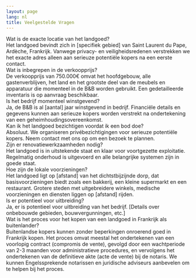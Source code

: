```yaml
---
layout: page
lang: nl
title: Veelgestelde Vragen
---
```


<div class="faq-container">
  <div class="faq-item">
    <div class="faq-question">Wat is de exacte locatie van het landgoed?</div>
    <div class="faq-answer">
      Het landgoed bevindt zich in [specifiek gebied] van Saint Laurent du Pape, Ardèche, Frankrijk. Vanwege privacy- en veiligheidsredenen verstrekken we het exacte adres alleen aan serieuze potentiële kopers na een eerste contact.
    </div>
  </div>
  
  <div class="faq-item">
    <div class="faq-question">Wat is inbegrepen in de verkoopprijs?</div>
    <div class="faq-answer">
      De verkoopprijs van 750.000€ omvat het hoofdgebouw, alle gastenverblijven, het land en het grootste deel van de meubels en apparatuur die momenteel in de B&B worden gebruikt. Een gedetailleerde inventaris is op aanvraag beschikbaar.
    </div>
  </div>
  
  <div class="faq-item">
    <div class="faq-question">Is het bedrijf momenteel winstgevend?</div>
    <div class="faq-answer">
      Ja, de B&B is al [aantal] jaar winstgevend in bedrijf. Financiële details en gegevens kunnen aan serieuze kopers worden verstrekt na ondertekening van een geheimhoudingsovereenkomst.
    </div>
  </div>
  
  <div class="faq-item">
    <div class="faq-question">Kan ik het landgoed bezichtigen voordat ik een bod doe?</div>
    <div class="faq-answer">
      Absoluut. We organiseren privébezichtigingen voor serieuze potentiële kopers. Neem contact met ons op om een bezoek te plannen.
    </div>
  </div>
  
  <div class="faq-item">
    <div class="faq-question">Zijn er renovatiewerkzaamheden nodig?</div>
    <div class="faq-answer">
      Het landgoed is in uitstekende staat en klaar voor voortgezette exploitatie. Regelmatig onderhoud is uitgevoerd en alle belangrijke systemen zijn in goede staat.
    </div>
  </div>
  
  <div class="faq-item">
    <div class="faq-question">Hoe zijn de lokale voorzieningen?</div>
    <div class="faq-answer">
      Het landgoed ligt op [afstand] van het dichtstbijzijnde dorp, dat basisvoorzieningen biedt zoals een bakkerij, een kleine supermarkt en een restaurant. Grotere steden met uitgebreidere winkels, medische voorzieningen en diensten liggen op [afstand] rijden.
    </div>
  </div>
  
  <div class="faq-item">
    <div class="faq-question">Is er potentieel voor uitbreiding?</div>
    <div class="faq-answer">
      Ja, er is potentieel voor uitbreiding van het bedrijf. [Details over onbebouwde gebieden, bouwvergunningen, etc.]
    </div>
  </div>
  
  <div class="faq-item">
    <div class="faq-question">Wat is het proces voor het kopen van een landgoed in Frankrijk als buitenlander?</div>
    <div class="faq-answer">
      Buitenlandse kopers kunnen zonder beperkingen onroerend goed in Frankrijk kopen. Het proces omvat meestal het ondertekenen van een voorlopig contract (compromis de vente), gevolgd door een wachtperiode van 2-3 maanden voor administratieve procedures, en vervolgens het ondertekenen van de definitieve akte (acte de vente) bij de notaris. We kunnen Engelssprekende notarissen en juridische adviseurs aanbevelen om te helpen bij het proces.
    </div>
  </div>
</div>